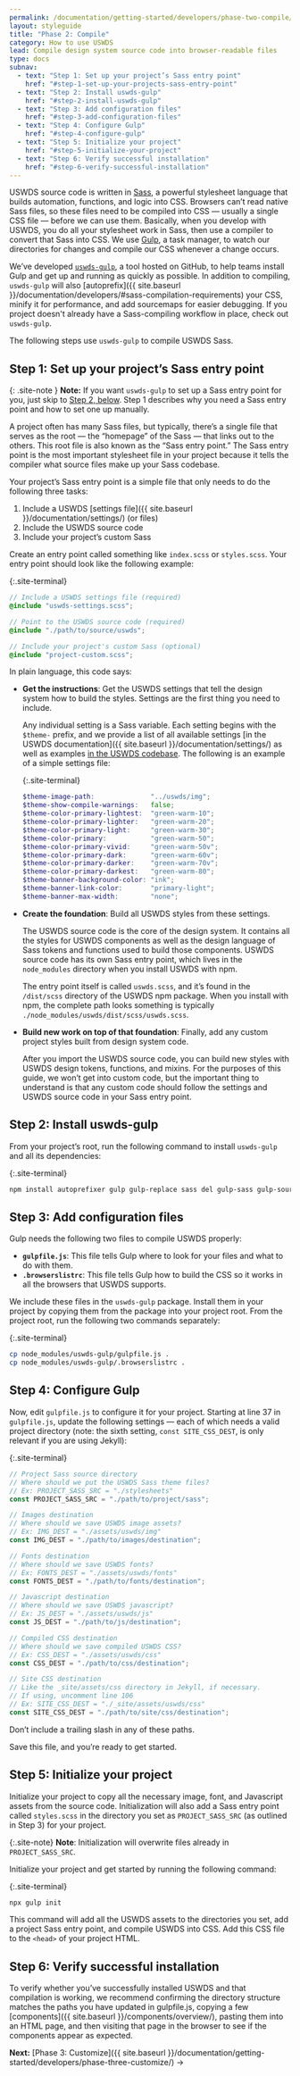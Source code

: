 ```yaml
---
permalink: /documentation/getting-started/developers/phase-two-compile/
layout: styleguide
title: "Phase 2: Compile"
category: How to use USWDS
lead: Compile design system source code into browser-readable files
type: docs
subnav:
  - text: "Step 1: Set up your project’s Sass entry point"
    href: "#step-1-set-up-your-projects-sass-entry-point"
  - text: "Step 2: Install uswds-gulp"
    href: "#step-2-install-uswds-gulp"
  - text: "Step 3: Add configuration files"
    href: "#step-3-add-configuration-files"
  - text: "Step 4: Configure Gulp"
    href: "#step-4-configure-gulp"
  - text: "Step 5: Initialize your project"
    href: "#step-5-initialize-your-project"
  - text: "Step 6: Verify successful installation"
    href: "#step-6-verify-successful-installation"
---
```


USWDS source code is written in [Sass](https://sass-lang.com/), a powerful stylesheet language that builds automation, functions, and logic into CSS. Browsers can’t read native Sass files, so these files need to be compiled into CSS — usually a single CSS file — before we can use them. Basically, when you develop with USWDS, you do all your stylesheet work in Sass, then use a compiler to convert that Sass into CSS. We use [Gulp](https://gulpjs.com/), a task manager, to watch our directories for changes and compile our CSS whenever a change occurs. 

We’ve developed [`uswds-gulp`](https://github.com/uswds/uswds-gulp), a tool hosted on GitHub, to help teams install Gulp and get up and running as quickly as possible. In addition to compiling, `uswds-gulp` will also [autoprefix]({{ site.baseurl }}/documentation/developers/#sass-compilation-requirements) your CSS, minify it for performance, and add sourcemaps for easier debugging. If you project doesn't already have a Sass-compiling workflow in place, check out `uswds-gulp`.

The following steps use `uswds-gulp` to compile USWDS Sass.

## Step 1: Set up your project’s Sass entry point

{: .site-note }
**Note:** If you want `uswds-gulp` to set up a Sass entry point for you, just skip to [Step 2, below](#step-2-install-uswds-gulp). Step 1 describes why you need a Sass entry point and how to set one up manually.

A project often has many Sass files, but typically, there’s a single file that serves as the root — the “homepage” of the Sass — that links out to the others. This root file is also known as the “Sass entry point.” The Sass entry point is the most important stylesheet file in your project because it tells the compiler what source files make up your Sass codebase.

Your project’s Sass entry point is a simple file that only needs to do the following three tasks:
1. Include a USWDS [settings file]({{ site.baseurl }}/documentation/settings/) (or files)
2. Include the USWDS source code
3. Include your project’s custom Sass

Create an entry point called something like `index.scss` or `styles.scss`. Your entry point should look like the following example:

{:.site-terminal}
```scss
// Include a USWDS settings file (required)
@include "uswds-settings.scss";

// Point to the USWDS source code (required)
@include "./path/to/source/uswds";

// Include your project's custom Sass (optional)
@include "project-custom.scss";
```

In plain language, this code says:

- **Get the instructions**: Get the USWDS settings that tell the design system how to build the styles. Settings are the first thing you need to include.

  Any individual setting is a Sass variable. Each setting begins with the `$theme-` prefix, and we provide a list of all available settings [in the USWDS documentation]({{ site.baseurl }}/documentation/settings/) as well as examples [in the USWDS codebase](https://github.com/uswds/uswds/tree/main/src/stylesheets/theme). The following is an example of a simple settings file:

  {:.site-terminal}
  ```scss
  $theme-image-path:              "../uswds/img";
  $theme-show-compile-warnings:   false;
  $theme-color-primary-lightest:  "green-warm-10";
  $theme-color-primary-lighter:   "green-warm-20";
  $theme-color-primary-light:     "green-warm-30";
  $theme-color-primary:           "green-warm-50";
  $theme-color-primary-vivid:     "green-warm-50v";
  $theme-color-primary-dark:      "green-warm-60v";
  $theme-color-primary-darker:    "green-warm-70v";
  $theme-color-primary-darkest:   "green-warm-80";
  $theme-banner-background-color: "ink";
  $theme-banner-link-color:       "primary-light";
  $theme-banner-max-width:        "none";
  ```

- **Create the foundation**: Build all USWDS styles from these settings.

  The USWDS source code is the core of the design system. It contains all the styles for USWDS components as well as the design language of Sass tokens and functions used to build those components. USWDS source code has its own Sass entry point, which lives in the `node_modules` directory when you install USWDS with npm.

  The entry point itself is called `uswds.scss`, and it’s found in the `/dist/scss` directory of the USWDS npm package. When you install with npm, the complete path looks something is typically `./node_modules/uswds/dist/scss/uswds.scss`.

- **Build new work on top of that foundation**: Finally, add any custom project styles built from design system code.

  After you import the USWDS source code, you can build new styles with USWDS design tokens, functions, and mixins. For the purposes of this guide, we won’t get into custom code, but the important thing to understand is that any custom code should follow the settings and USWDS source code in your Sass entry point.

## Step 2: Install uswds-gulp
From your project’s root, run the following command to install `uswds-gulp` and all its dependencies:

{:.site-terminal}
```bash
npm install autoprefixer gulp gulp-replace sass del gulp-sass gulp-sourcemaps gulp-rename gulp-svg-sprite gulp-postcss postcss postcss-csso uswds uswds-gulp@github:uswds/uswds-gulp --save-dev
```

## Step 3: Add configuration files
Gulp needs the following two files to compile USWDS properly:
- **`gulpfile.js`**: This file tells Gulp where to look for your files and what to do with them.
- **`.browserslistrc`**: This file tells Gulp how to build the CSS so it works in all the browsers that USWDS supports.

We include these files in the `uswds-gulp` package. Install them in your project by copying them from the package into your project root. From the project root, run the following two commands separately:

{:.site-terminal}
```bash
cp node_modules/uswds-gulp/gulpfile.js .
cp node_modules/uswds-gulp/.browserslistrc .
```

## Step 4: Configure Gulp
Now, edit `gulpfile.js` to configure it for your project. Starting at line 37 in `gulpfile.js`, update the following settings — each of which needs a valid project directory (note: the sixth setting, `const SITE_CSS_DEST`, is only relevant if you are using Jekyll):

{:.site-terminal}
```js
// Project Sass source directory
// Where should we put the USWDS Sass theme files?
// Ex: PROJECT_SASS_SRC = "./stylesheets"
const PROJECT_SASS_SRC = "./path/to/project/sass";

// Images destination
// Where should we save USWDS image assets?
// Ex: IMG_DEST = "./assets/uswds/img"
const IMG_DEST = "./path/to/images/destination";

// Fonts destination
// Where should we save USWDS fonts?
// Ex: FONTS_DEST = "./assets/uswds/fonts"
const FONTS_DEST = "./path/to/fonts/destination";

// Javascript destination
// Where should we save USWDS javascript?
// Ex: JS_DEST = "./assets/uswds/js"
const JS_DEST = "./path/to/js/destination";

// Compiled CSS destination
// Where should we save compiled USWDS CSS?
// Ex: CSS_DEST = "./assets/uswds/css"
const CSS_DEST = "./path/to/css/destination";

// Site CSS destination
// Like the _site/assets/css directory in Jekyll, if necessary.
// If using, uncomment line 106
// Ex: SITE_CSS_DEST = "./_site/assets/uswds/css"
const SITE_CSS_DEST = "./path/to/site/css/destination";
```

Don’t include a trailing slash in any of these paths.

Save this file, and you’re ready to get started.

## Step 5: Initialize your project
Initialize your project to copy all the necessary image, font, and Javascript assets from the source code. Initialization will also add a Sass entry point called `styles.scss` in the directory you set as `PROJECT_SASS_SRC` (as outlined in Step 3) for your project.

{:.site-note}
**Note**: Initialization will overwrite files already in `PROJECT_SASS_SRC`.

Initialize your project and get started by running the following command:

{:.site-terminal}
```bash
npx gulp init
```

This command will add all the USWDS assets to the directories you set, add a project Sass entry point, and compile USWDS into CSS. Add this CSS file to the `<head>` of your project HTML.


## Step 6: Verify successful installation
To verify whether you’ve successfully installed USWDS and that compilation is working, we recommend confirming the directory structure matches the paths you have updated in gulpfile.js, copying a few [components]({{ site.baseurl }}/components/overview/), pasting them into an HTML page, and then visiting that page in the browser to see if the components appear as expected.

**Next:** [Phase 3: Customize]({{ site.baseurl }}/documentation/getting-started/developers/phase-three-customize/) →
